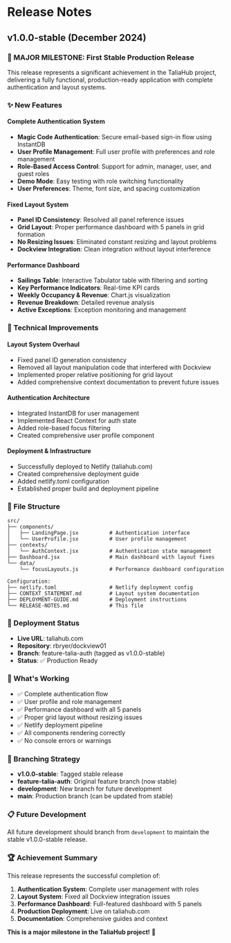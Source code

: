 # Release Notes

## v1.0.0-stable (December 2024)

### 🎉 MAJOR MILESTONE: First Stable Production Release

This release represents a significant achievement in the TaliaHub project, delivering a fully functional, production-ready application with complete authentication and layout systems.

### ✨ New Features

#### **Complete Authentication System**
- **Magic Code Authentication**: Secure email-based sign-in flow using InstantDB
- **User Profile Management**: Full user profile with preferences and role management
- **Role-Based Access Control**: Support for admin, manager, user, and guest roles
- **Demo Mode**: Easy testing with role switching functionality
- **User Preferences**: Theme, font size, and spacing customization

#### **Fixed Layout System**
- **Panel ID Consistency**: Resolved all panel reference issues
- **Grid Layout**: Proper performance dashboard with 5 panels in grid formation
- **No Resizing Issues**: Eliminated constant resizing and layout problems
- **Dockview Integration**: Clean integration without layout interference

#### **Performance Dashboard**
- **Sailings Table**: Interactive Tabulator table with filtering and sorting
- **Key Performance Indicators**: Real-time KPI cards
- **Weekly Occupancy & Revenue**: Chart.js visualization
- **Revenue Breakdown**: Detailed revenue analysis
- **Active Exceptions**: Exception monitoring and management

### 🔧 Technical Improvements

#### **Layout System Overhaul**
- Fixed panel ID generation consistency
- Removed all layout manipulation code that interfered with Dockview
- Implemented proper relative positioning for grid layout
- Added comprehensive context documentation to prevent future issues

#### **Authentication Architecture**
- Integrated InstantDB for user management
- Implemented React Context for auth state
- Added role-based focus filtering
- Created comprehensive user profile component

#### **Deployment & Infrastructure**
- Successfully deployed to Netlify (taliahub.com)
- Created comprehensive deployment guide
- Added netlify.toml configuration
- Established proper build and deployment pipeline

### 📁 File Structure
```
src/
├── components/
│   ├── LandingPage.jsx          # Authentication interface
│   └── UserProfile.jsx          # User profile management
├── contexts/
│   └── AuthContext.jsx          # Authentication state management
├── Dashboard.jsx                # Main dashboard with layout fixes
└── data/
    └── focusLayouts.js          # Performance dashboard configuration

Configuration:
├── netlify.toml                 # Netlify deployment config
├── CONTEXT_STATEMENT.md         # Layout system documentation
├── DEPLOYMENT-GUIDE.md          # Deployment instructions
└── RELEASE-NOTES.md             # This file
```

### 🚀 Deployment Status
- **Live URL**: taliahub.com
- **Repository**: rbryer/dockview01
- **Branch**: feature-talia-auth (tagged as v1.0.0-stable)
- **Status**: ✅ Production Ready

### 🎯 What's Working
- ✅ Complete authentication flow
- ✅ User profile and role management
- ✅ Performance dashboard with all 5 panels
- ✅ Proper grid layout without resizing issues
- ✅ Netlify deployment pipeline
- ✅ All components rendering correctly
- ✅ No console errors or warnings

### 🔄 Branching Strategy
- **v1.0.0-stable**: Tagged stable release
- **feature-talia-auth**: Original feature branch (now stable)
- **development**: New branch for future development
- **main**: Production branch (can be updated from stable)

### 📋 Future Development
All future development should branch from `development` to maintain the stable v1.0.0-stable release.

### 🏆 Achievement Summary
This release represents the successful completion of:
1. **Authentication System**: Complete user management with roles
2. **Layout System**: Fixed all Dockview integration issues
3. **Performance Dashboard**: Full-featured dashboard with 5 panels
4. **Production Deployment**: Live on taliahub.com
5. **Documentation**: Comprehensive guides and context

**This is a major milestone in the TaliaHub project!** 🎉
